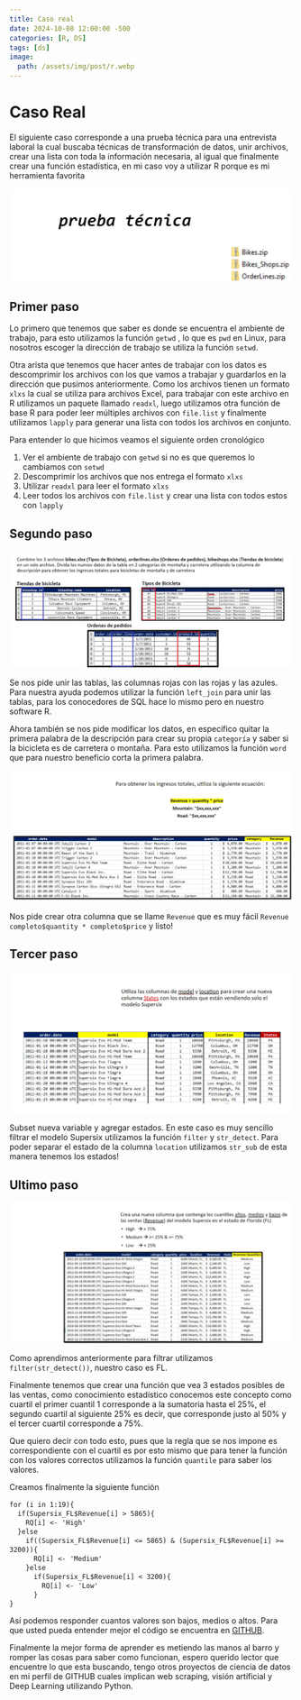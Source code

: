 ```yaml
---
title: Caso real
date: 2024-10-08 12:00:00 -500
categories: [R, DS]
tags: [ds]
image:
  path: /assets/img/post/r.webp
---
```

#  Caso Real

El siguiente caso corresponde a una prueba técnica para una entrevista laboral la cual buscaba técnicas de transformación de datos,  unir archivos, crear una lista con toda la información necesaria, al igual que finalmente crear una función estadística, en mi caso voy a utilizar R porque es mi herramienta favorita

![t01.webp](/assets/img/post/t01.webp)

## Primer paso

Lo primero que tenemos que saber es donde se encuentra el ambiente de trabajo, para esto utilizamos la función `getwd` , lo que es `pwd` en Linux, para nosotros escoger la dirección de trabajo se utiliza la función `setwd`.

Otra arista que tenemos que hacer antes de trabajar con los datos es descomprimir los archivos con los que vamos a trabajar y guardarlos en la dirección que pusimos anteriormente. Como los archivos tienen un formato `xlxs` la cual se utiliza para archivos Excel, para trabajar con este archivo en R utilizamos un paquete llamado `readxl`, luego utilizamos otra función de base R para poder leer múltiples archivos con `file.list` y finalmente utilizamos `lapply` para generar una lista con todos los archivos en conjunto.

Para entender lo que hicimos veamos el siguiente orden cronológico

1. Ver el ambiente de trabajo con `getwd` si no es que queremos lo cambiamos con `setwd`
2. Descomprimir los archivos que nos entrega el formato `xlxs`
3. Utilizar `readxl` para leer el formato `xlxs` 
4. Leer todos los archivos con `file.list` y crear una lista con todos estos con `lapply`

## Segundo paso

![t1.webp](/assets/img/post/t1.webp)

Se nos pide unir las tablas, las columnas rojas con las rojas y las azules. Para nuestra ayuda podemos utilizar la función `left_join` para unir las tablas, para los conocedores de SQL hace lo mismo pero en nuestro software R. 

Ahora también se nos pide modificar los datos, en especifico quitar la primera palabra de la descripción para crear su propia `categoría` y saber si la bicicleta es de carretera o montaña. Para esto utilizamos la función `word` que para nuestro beneficio corta la primera palabra.

![t2.webp](/assets/img/post/t2.webp)

Nos pide crear otra columna que se llame `Revenue` que es muy fácil `Revenue completo$quantity * completo$price` y listo!

## Tercer paso

![t3.webp](/assets/img/post/t3.webp)

Subset nueva variable y agregar estados. En este caso es muy sencillo filtrar el modelo Supersix utilizamos la función `filter` y `str_detect`.  Para poder separar el estado de la columna `location` utilizamos `str_sub` de esta manera tenemos los estados!

## Ultimo paso

![t4.webp](/assets/img/post/t4.webp)

Como aprendimos anteriormente para filtrar utilizamos `filter(str_detect())`, nuestro caso es FL. 

Finalmente tenemos que crear una función que vea 3 estados posibles de las ventas, como conocimiento estadístico conocemos este concepto como cuartil el primer cuantil 1 corresponde a la sumatoria hasta el 25%, el segundo cuartil al siguiente 25% es decir, que corresponde justo al 50% y el tercer cuartil corresponde a 75%. 

Que quiero decir con todo esto, pues que la regla que se nos impone es correspondiente con el cuartil es por esto mismo que para tener la función con los valores correctos utilizamos la función `quantile` para saber los valores. 

Creamos finalmente la siguiente función

```
for (i in 1:19){
  if(Supersix_FL$Revenue[i] > 5865){
    RQ[i] <- 'High'
  }else
    if((Supersix_FL$Revenue[i] <= 5865) & (Supersix_FL$Revenue[i] >= 3200)){
      RQ[i] <- 'Medium'
    }else 
      if(Supersix_FL$Revenue[i] < 3200){
        RQ[i] <- 'Low'
      }
}
```

Así podemos responder cuantos valores son bajos, medios o altos. Para que usted pueda entender mejor el código se encuentra en [GITHUB](https://github.com/smrj23/DataScience/blob/main/Caso_Real.r).

Finalmente la mejor forma de aprender es metiendo las manos al barro y romper las cosas para saber como funcionan, espero querido lector que encuentre lo que esta buscando, tengo otros proyectos de ciencia de datos en mi perfil de GITHUB cuales implican web scraping, visión artificial y Deep Learning utilizando Python.